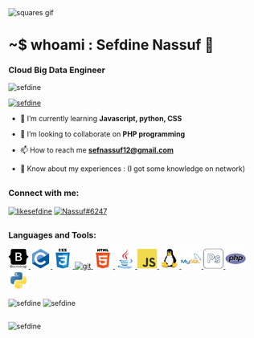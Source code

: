 <img src="https://imgs.search.brave.com/pmT6YuEGIRKNU-ZApB-370X1eA5qP6mT9v-eVT4Dwe8/rs:fit:250:250:1/g:ce/aHR0cHM6Ly9pLnBp/bmltZy5jb20vb3Jp/Z2luYWxzL2Q3LzI1/LzRlL2Q3MjU0ZTQx/Njc4NmY4M2IyZDAz/NDM0OTgzNTk2Yzdk/LmdpZg.gif" alt="squares gif">


<h1>~$ whoami : <strong>Sefdine Nassuf</strong> 👋</h1>


<h3>Cloud Big Data Engineer </h3>

<p align="left"> <img src="https://komarev.com/ghpvc/?username=sefdine&label=Profile%20views&color=0e75b6&style=flat" alt="sefdine" /> </p>

<p align="left"> <a href="https://github.com/ryo-ma/github-profile-trophy"><img src="https://github-profile-trophy.vercel.app/?username=sefdine" alt="sefdine" /></a> </p>

- 🌱 I’m currently learning **Javascript, python, CSS**

- 👯 I’m looking to collaborate on **PHP programming**

- 📫 How to reach me **sefnassuf12@gmail.com**

- 📄 Know about my experiences : (I got some knowledge on network)


## <h3 align="left">Connect with me:</h3>
<p align="left">
<a href="https://twitter.com/likesefdine" target="blank"><img align="center" src="https://raw.githubusercontent.com/rahuldkjain/github-profile-readme-generator/master/src/images/icons/Social/twitter.svg" alt="likesefdine" height="30" width="40" /></a>
<a href="https://discord.gg/Nassuf#6247" target="blank"><img align="center" src="https://raw.githubusercontent.com/rahuldkjain/github-profile-readme-generator/master/src/images/icons/Social/discord.svg" alt="Nassuf#6247" height="30" width="40" /></a>
</p>


## <h3 align="left">Languages and Tools:</h3>
<p align="left"> <a href="https://getbootstrap.com" target="_blank" rel="noreferrer"> <img src="https://raw.githubusercontent.com/devicons/devicon/master/icons/bootstrap/bootstrap-plain-wordmark.svg" alt="bootstrap" width="40" height="40"/> </a> <a href="https://www.cprogramming.com/" target="_blank" rel="noreferrer"> <img src="https://raw.githubusercontent.com/devicons/devicon/master/icons/c/c-original.svg" alt="c" width="40" height="40"/> </a> <a href="https://www.w3schools.com/css/" target="_blank" rel="noreferrer"> <img src="https://raw.githubusercontent.com/devicons/devicon/master/icons/css3/css3-original-wordmark.svg" alt="css3" width="40" height="40"/> </a> <a href="https://git-scm.com/" target="_blank" rel="noreferrer"> <img src="https://www.vectorlogo.zone/logos/git-scm/git-scm-icon.svg" alt="git" width="40" height="40"/> </a> <a href="https://www.w3.org/html/" target="_blank" rel="noreferrer"> <img src="https://raw.githubusercontent.com/devicons/devicon/master/icons/html5/html5-original-wordmark.svg" alt="html5" width="40" height="40"/> </a> <a href="https://www.java.com" target="_blank" rel="noreferrer"> <img src="https://raw.githubusercontent.com/devicons/devicon/master/icons/java/java-original.svg" alt="java" width="40" height="40"/> </a> <a href="https://developer.mozilla.org/en-US/docs/Web/JavaScript" target="_blank" rel="noreferrer"> <img src="https://raw.githubusercontent.com/devicons/devicon/master/icons/javascript/javascript-original.svg" alt="javascript" width="40" height="40"/> </a> <a href="https://www.linux.org/" target="_blank" rel="noreferrer"> <img src="https://raw.githubusercontent.com/devicons/devicon/master/icons/linux/linux-original.svg" alt="linux" width="40" height="40"/> </a> <a href="https://www.mysql.com/" target="_blank" rel="noreferrer"> <img src="https://raw.githubusercontent.com/devicons/devicon/master/icons/mysql/mysql-original-wordmark.svg" alt="mysql" width="40" height="40"/> </a> <a href="https://www.photoshop.com/en" target="_blank" rel="noreferrer"> <img src="https://raw.githubusercontent.com/devicons/devicon/master/icons/photoshop/photoshop-line.svg" alt="photoshop" width="40" height="40"/> </a> <a href="https://www.php.net" target="_blank" rel="noreferrer"> <img src="https://raw.githubusercontent.com/devicons/devicon/master/icons/php/php-original.svg" alt="php" width="40" height="40"/> </a> <a href="https://www.python.org" target="_blank" rel="noreferrer"> <img src="https://raw.githubusercontent.com/devicons/devicon/master/icons/python/python-original.svg" alt="python" width="40" height="40"/> </a> </p>

<div><img align="left" src="https://github-readme-stats.vercel.app/api/top-langs?username=sefdine&show_icons=true&locale=en&layout=compact" alt="sefdine" /></div>
<div>&nbsp;<img src="https://github-readme-stats.vercel.app/api?username=sefdine&show_icons=true&locale=en" alt="sefdine" /></div> 

##
<div><img align="left" src="https://github-readme-streak-stats.herokuapp.com/?user=sefdine&" alt="sefdine" /></div>
